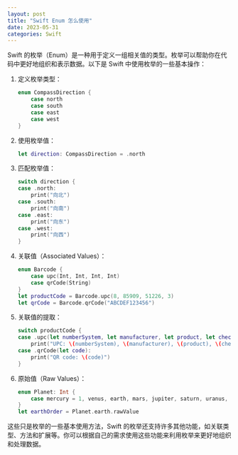 ```yaml
---
layout: post
title: "Swift Enum 怎么使用"
date: 2023-05-31
categories: Swift
---
```

        
Swift 的枚举（Enum）是一种用于定义一组相关值的类型。枚举可以帮助你在代码中更好地组织和表示数据。以下是 Swift 中使用枚举的一些基本操作：

1. 定义枚举类型：
   ```swift
   enum CompassDirection {
       case north
       case south
       case east
       case west
   }
   ```

2. 使用枚举值：
   ```swift
   let direction: CompassDirection = .north
   ```

3. 匹配枚举值：
   ```swift
   switch direction {
   case .north:
       print("向北")
   case .south:
       print("向南")
   case .east:
       print("向东")
   case .west:
       print("向西")
   }
   ```

4. 关联值（Associated Values）：
   ```swift
   enum Barcode {
       case upc(Int, Int, Int, Int)
       case qrCode(String)
   }
   let productCode = Barcode.upc(8, 85909, 51226, 3)
   let qrCode = Barcode.qrCode("ABCDEF123456")
   ```

5. 关联值的提取：
   ```swift
   switch productCode {
   case .upc(let numberSystem, let manufacturer, let product, let check):
       print("UPC: \(numberSystem), \(manufacturer), \(product), \(check)")
   case .qrCode(let code):
       print("QR code: \(code)")
   }
   ```

6. 原始值（Raw Values）：
   ```swift
   enum Planet: Int {
       case mercury = 1, venus, earth, mars, jupiter, saturn, uranus, neptune
   }
   let earthOrder = Planet.earth.rawValue
   ```

这些只是枚举的一些基本使用方法，Swift 的枚举还支持许多其他功能，如关联类型、方法和扩展等。你可以根据自己的需求使用这些功能来利用枚举来更好地组织和处理数据。